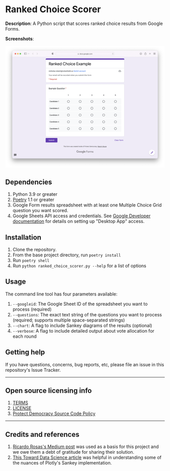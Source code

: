 # Ranked Choice Scorer

**Description**: A Python script that scores ranked choice results from Google Forms.

**Screenshots**: 

![Google Form Ranked Choice Example](ranked-choice-question-example.png)

## Dependencies

1. Python 3.9 or greater
2. [Poetry](https://python-poetry.org) 1.1 or greater
3. Google Form results spreadsheet with at least one Multiple Choice Grid question you want scored.
4. Google Sheets API access and credentials. See [Google Developer documentation](https://developers.google.com/workspace/guides/create-credentials#oauth-client-id) for details on setting up "Desktop App" access.

## Installation

1. Clone the repository.
2. From the base project directory, run `poetry install`
3. Run `poetry shell`
4. Run `python ranked_choice_scorer.py --help` for a list of options

## Usage

The command line tool has four parameters available:

1. `--googleid`: The Google Sheet ID of the spreadsheet you want to process (required)
2. `--questions`: The exact text string of the questions you want to process (required; supports multiple space-separated strings)
3. `--chart`: A flag to include Sankey diagrams of the results (optional)
4. `--verbose`: A flag to include detailed output about vote allocation for each round

## Getting help

If you have questions, concerns, bug reports, etc, please file an issue in this repository's Issue Tracker.

----

## Open source licensing info
1. [TERMS](TERMS.md)
2. [LICENSE](LICENSE)
3. [Protect Democracy Source Code Policy](https://github.com/Protect-Democracy/source-code-policy/)


----

## Credits and references

1. [Ricardo Rosas's Medium post](https://rrosasl.medium.com/ranked-choice-voting-with-google-forms-and-python-c471ea568a60) was used as a basis for this project and we owe them a debt of gratitude for sharing their solution.
2. [This Toward Data Science article](https://towardsdatascience.com/sankey-diagram-basics-with-pythons-plotly-7a13d557401a) was helpful in understanding some of the nuances of Plotly's Sankey implementation.
